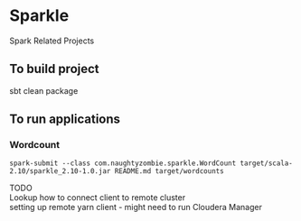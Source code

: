 # Sparkle
Spark Related Projects

## To build project

   sbt clean package
   
## To run applications

### Wordcount

    spark-submit --class com.naughtyzombie.sparkle.WordCount target/scala-2.10/sparkle_2.10-1.0.jar README.md target/wordcounts


TODO  
Lookup how to connect client to remote cluster  
setting up remote yarn client - might need to run Cloudera Manager  
